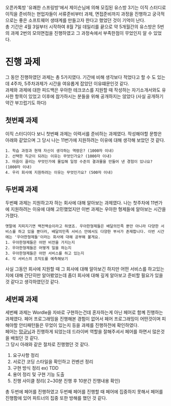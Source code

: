 오픈카톡방 '유쾌한 스프링방'에서 제이슨님에 의해 모집된 유스방 3기는 이직 스터디로 이직을 준비하는 현업자들이 서류준비부터 과제, 면접준비까지 과정을 진행하고 궁극적으로는 좋은 소프트웨어 생태계를 만들고자 한다고 했었던 것이 기억이 난다.   
총 기간은 4월 3일부터 시작하여 8월 7일 데일리를 끝으로 약 5개월간의 유스방은 5번의 과제 2번의 모의면접을 진행하였고 그 과정속에서 부족한점이 무었인지 알 수 있었다.  


# 진행 과제
그 동안 진행하였던 과제는 총 5가지였다. 기간에 비해 생각보다 적었다고 할 수 도 있는데 4주차, 5주차과제가 시간을 여유롭게 잡았던 이유떄문인것 같다.  
과제와 과제에 대한 피드백은 우아한 테크코스를 지원할 때 작성하는 자기소개서와도 유사한 항목이 있었고 이후에 참가하시는 분들을 위해 공개하지는 않았다 (사실 공개하기 약간 부끄럽기도 하다)

## 첫번째 과제
이직 스터디이다 보니 첫번째 과제는 이력서를 준비하는 과제였다. 작성해야할 문항은 아래와 같았으며 그 당시 나는 11번가에 지원하려는 이유에 대해 생각해 보았던 것 같다.  
```
1. 학습 과정과 현재 자신이 생각하는 역량은? (1000자 이내)  
2. 선택한 직군이 되려는 이유는 무엇인가요? (1000자 이내)  
3. 마음이 끌리는 무엇인가에 몰입해 일정 수준의 결과물을 만들어 낸 경험이 있나요? (1000자 이내)  
4. 우리 회사에 지원하려는 이유는 무엇인가요? (500자 이내)
```

## 두번째 과제
두번째 과제는 지원하고자 하는 회사에 대해 알아보는 과제였다. 나는 첫주차에 11번가에 지원하려는 이유에 대해 고민했었지만 이번 과제는 우아한 형제들에 알아보는 시간을 가졌다.  
```
옛말에 지피지기면 백전백승이라고 하였죠. 우아한형제들은 배달의민족 뿐만 아니라 다양한 서비스를 하고 있을 뿐더러, 배달의민족 서비스 안에서도 다양한 부서가 존재합니다. 이번 시간에는 '우아한형제들'이라는 회사에 대해 공부해 볼게요.
1. 우아한형제들은 어떤 비전을 가지는지  
2. 우아한형제들은 어떻게 일을 하는지
3. 우아한형제들은 어떤 서비스를 하고 있는지
4. 각 서비스의 조직도를 예측해보기
```
사실 그동안 회사에 지원할 때 그 회사에 대해 알아보긴 하지만 어떤 서비스를 하고있는지에 대해 간단히만 알아봤었는데 좀더 회사에 대해 깊게 알아보고 준비할 필요가 있을것 같다고 생각하였던것 같다.

## 세번째 과제
세번째 과제는 Wordle을 자바로 구현하는건데 혼자하는게 아닌 페어로 함꼐 진행하는 과제였다. 페어 프로그래밍을 진행해본 경험이 없어서 페어 프로그래밍이 어떤것이며 피해야할 안티패턴들은 무었이 있는지 등을 과제를 진행하전에 확인하였다.  
페어는 [망규님](https://mangkyu.tistory.com/)과 진행하게 되었는데 드라이버 역할을 잘해주셔서 페어를 하면서 많은것을 배웠던 것 같다.  
그 당시 아래와 같은 절차로 진행했던 것 같다.
1. 요구사항 정리
2. 서로간 코딩 스타일을 확인하고 컨벤션 정리
3. 구현 방식 정리 ex) TDD
4. 용어 정리 및 구현 기능 도출
5. 진행 사이클 정리( 2~30분 진행 후 10분간 진행내용 확인)

총 두번에 페어를 진행하였고 두번째 페어를 진행할 때 페어에 집중하지 못해서 페어를 진행함에 있어 파트너의 집중 또한 방해를 했던 것 같다.

